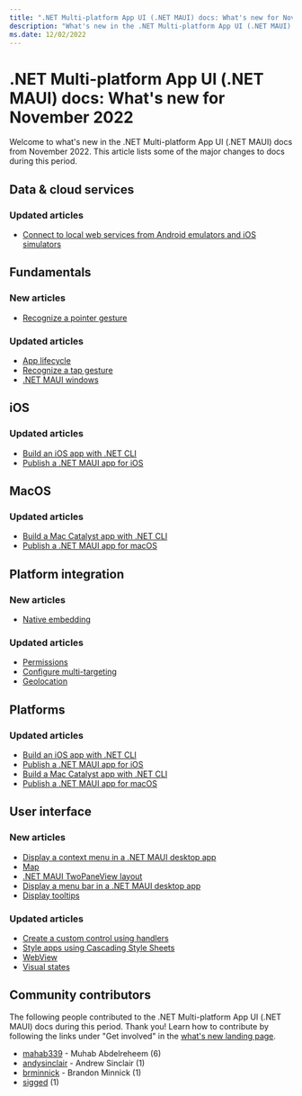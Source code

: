 ```yaml
---
title: ".NET Multi-platform App UI (.NET MAUI) docs: What's new for November 2022 "
description: "What's new in the .NET Multi-platform App UI (.NET MAUI) docs for November 2022."
ms.date: 12/02/2022
---
```


# .NET Multi-platform App UI (.NET MAUI) docs: What's new for November 2022

Welcome to what's new in the .NET Multi-platform App UI (.NET MAUI) docs from November 2022. This article lists some of the major changes to docs during this period.

## Data & cloud services

### Updated articles

- [Connect to local web services from Android emulators and iOS simulators](../data-cloud/local-web-services.md)

## Fundamentals

### New articles

- [Recognize a pointer gesture](../fundamentals/gestures/pointer.md)

### Updated articles

- [App lifecycle](../fundamentals/app-lifecycle.md)
- [Recognize a tap gesture](../fundamentals/gestures/tap.md)
- [.NET MAUI windows](../fundamentals/windows.md)

## iOS

### Updated articles

- [Build an iOS app with .NET CLI](../ios/cli.md)
- [Publish a .NET MAUI app for iOS](../ios/deployment/index.md)

## MacOS

### Updated articles

- [Build a Mac Catalyst app with .NET CLI](../mac-catalyst/cli.md)
- [Publish a .NET MAUI app for macOS](../mac-catalyst/deployment/index.md)

## Platform integration

### New articles

- [Native embedding](../platform-integration/native-embedding.md)

### Updated articles

- [Permissions](../platform-integration/appmodel/permissions.md)
- [Configure multi-targeting](../platform-integration/configure-multi-targeting.md)
- [Geolocation](../platform-integration/device/geolocation.md)

## Platforms

### Updated articles

- [Build an iOS app with .NET CLI](../ios/cli.md)
- [Publish a .NET MAUI app for iOS](../ios/deployment/index.md)
- [Build a Mac Catalyst app with .NET CLI](../mac-catalyst/cli.md)
- [Publish a .NET MAUI app for macOS](../mac-catalyst/deployment/index.md)

## User interface

### New articles

- [Display a context menu in a .NET MAUI desktop app](../user-interface/context-menu.md)
- [Map](../user-interface/controls/map.md)
- [.NET MAUI TwoPaneView layout](../user-interface/controls/twopaneview.md)
- [Display a menu bar in a .NET MAUI desktop app](../user-interface/menu-bar.md)
- [Display tooltips](../user-interface/tooltips.md)

### Updated articles

- [Create a custom control using handlers](../user-interface/handlers/create.md)
- [Style apps using Cascading Style Sheets](../user-interface/styles/css.md)
- [WebView](../user-interface/controls/webview.md)
- [Visual states](../user-interface/visual-states.md)

## Community contributors

The following people contributed to the .NET Multi-platform App UI (.NET MAUI) docs during this period. Thank you! Learn how to contribute by following the links under "Get involved" in the [what's new landing page](index.yml).

- [mahab339](https://github.com/mahab339) - Muhab Abdelreheem (6)
- [andysinclair](https://github.com/andysinclair) - Andrew Sinclair (1)
- [brminnick](https://github.com/brminnick) - Brandon Minnick (1)
- [sigged](https://github.com/sigged) (1)
